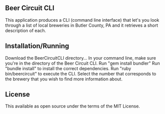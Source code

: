 Beer Circuit CLI
----------------
This application produces a CLI (command line interface) that let's you look through a list of local breweries in Butler County, PA and it retrieves a short description of each.

Installation/Running
--------------------
Download the BeerCircuitCLI directory...
In your command line, make sure you're in the directory of the Beer Circuit CLI.
Run "gem install bundler"
Run "bundle install" to install the correct dependencies.
Run "ruby bin/beercircuit" to execute the CLI.
Select the number that corresponds to the brewery that you wish to find more information about.

License
-------
This available as open source under the terms of the MIT License.